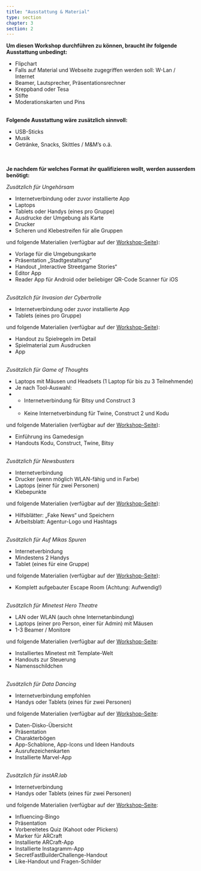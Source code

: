 ```yaml
---
title: "Ausstattung & Material"
type: section
chapter: 3
section: 2
---
```



<b>Um diesen Workshop durchführen zu können, braucht ihr
folgende Ausstattung unbedingt:</b>

* Flipchart
* Falls auf Material und Webseite zugegriffen werden soll: W-Lan / Internet
* Beamer, Lautsprecher, Präsentationsrechner
* Kreppband oder Tesa
* Stifte
* Moderationskarten und Pins
<br><br>

<b>Folgende Ausstattung wäre zusätzlich sinnvoll:</b>
* USB-Sticks
* Musik
* Getränke, Snacks, Skittles / M&M’s o.ä.
<br><br><br>

<b>Je nachdem für welches Format ihr qualifizieren wollt, werden ausserdem benötigt:</b>

*Zusätzlich für Ungehörsam*
* Internetverbindung oder zuvor installierte App
* Laptops
* Tablets oder Handys (eines pro Gruppe)
* Ausdrucke der Umgebung als Karte
* Drucker
* Scheren und Klebestreifen für alle Gruppen

und folgende Materialien (verfügbar auf der [Workshop-Seite](https://demokratielabore.de/workshops/ungehoersam/)):
* Vorlage für die Umgebungskarte
* Präsentation „Stadtgestaltung“
* Handout „Interactive Streetgame Stories“
* Editor App
* Reader App für Android oder beliebiger QR-Code Scanner für iOS
<br><br>


*Zusätzlich für Invasion der Cybertrolle*
* Internetverbindung oder zuvor installierte App
* Tablets (eines pro Gruppe)

und folgende Materialien (verfügbar auf der [Workshop-Seite](https://demokratielabore.de/workshops/invasion-der-cybertrolle/)):
* Handout zu Spielregeln im Detail
* Spielmaterial zum Ausdrucken
* App
<br><br>


*Zusätzlich für Game of Thoughts*
* Laptops mit Mäusen und Headsets (1 Laptop für bis zu 3 Teilnehmende)
* Je nach Tool-Auswahl:
* * Internetverbindung für Bitsy und Construct 3
* * Keine Internetverbindung für Twine, Construct 2 und Kodu

und folgende Materialien (verfügbar auf der [Workshop-Seite](https://demokratielabore.de/workshops/game-of-thoughts/)):
* Einführung ins Gamedesign
* Handouts Kodu, Construct, Twine, Bitsy
<br><br>


*Zusätzlich für Newsbusters*
* Internetverbindung
* Drucker (wenn möglich WLAN-fähig und in Farbe)
* Laptops (einer für zwei Personen)
* Klebepunkte

und folgende Materialien (verfügbar auf der [Workshop-Seite](https://demokratielabore.de/workshops/newsbusters/)):
* Hilfsblätter: „Fake News“ und Speichern
* Arbeitsblatt: Agentur-Logo und Hashtags
<br><br>


*Zusätzlich für Auf Mikas Spuren*
* Internetverbindung
* Mindestens 2 Handys
* Tablet (eines für eine Gruppe)

und folgende Materialien (verfügbar auf der [Workshop-Seite](https://demokratielabore.de/workshops/auf-mikas-spuren/)):
* Komplett aufgebauter Escape Room (Achtung: Aufwendig!)
<br><br>


*Zusätzlich für Minetest Hero Theatre*
* LAN oder WLAN (auch ohne Internetanbindung)
* Laptops (einer pro Person, einer für Admin) mit Mäusen
* 1-3 Beamer / Monitore

und folgende Materialien (verfügbar auf der [Workshop-Seite](https://demokratielabore.de/workshops/minetest-hero-theatre/):
* Installiertes Minetest mit Template-Welt
* Handouts zur Steuerung
* Namensschildchen
<br><br>


*Zusätzlich für Data Dancing*
* Internetverbindung empfohlen
* Handys oder Tablets (eines für zwei Personen)

und folgende Materialien (verfügbar auf der [Workshop-Seite](https://demokratielabore.de/workshops/data-dancing/):
* Daten-Disko-Übersicht
* Präsentation
* Charakterbögen
* App-Schablone, App-Icons und Ideen Handouts
* Ausrufezeichenkarten
* Installierte Marvel-App
<br><br>


*Zusätzlich für instAR.lab*
* Internetverbindung
* Handys oder Tablets (eines für zwei Personen)

und folgende Materialien (verfügbar auf der [Workshop-Seite](https://demokratielabore.de/workshops/instarlab/):
* Influencing-Bingo
* Präsentation
* Vorbereitetes Quiz (Kahoot oder Plickers)
* Marker für ARCraft
* Installierte ARCraft-App
* Installierte Instagramm-App
* SecretFastBuilderChallenge-Handout
* Like-Handout und Fragen-Schilder
<br><br>
